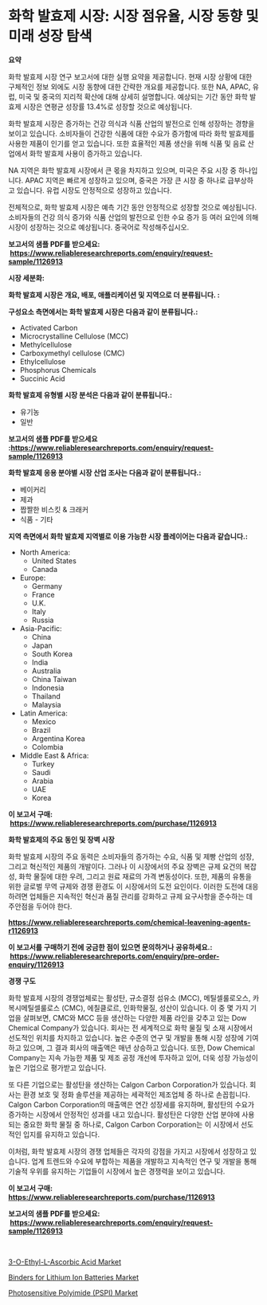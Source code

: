 <p><h1>화학 발효제 시장: 시장 점유율, 시장 동향 및 미래 성장 탐색</h1></p><p><strong>요약</strong></p>
<p><p>화학 발효제 시장 연구 보고서에 대한 실행 요약을 제공합니다. 현재 시장 상황에 대한 구체적인 정보 외에도 시장 동향에 대한 간략한 개요를 제공합니다. 또한 NA, APAC, 유럽, 미국 및 중국의 지리적 확산에 대해 상세히 설명합니다. 예상되는 기간 동안 화학 발효제 시장은 연평균 성장률 13.4%로 성장할 것으로 예상됩니다.</p><p>화학 발효제 시장은 증가하는 건강 의식과 식품 산업의 발전으로 인해 성장하는 경향을 보이고 있습니다. 소비자들이 건강한 식품에 대한 수요가 증가함에 따라 화학 발효제를 사용한 제품이 인기를 얻고 있습니다. 또한 효율적인 제품 생산을 위해 식품 및 음료 산업에서 화학 발효제 사용이 증가하고 있습니다.</p><p>NA 지역은 화학 발효제 시장에서 큰 몫을 차지하고 있으며, 미국은 주요 시장 중 하나입니다. APAC 지역은 빠르게 성장하고 있으며, 중국은 가장 큰 시장 중 하나로 급부상하고 있습니다. 유럽 시장도 안정적으로 성장하고 있습니다.</p><p>전체적으로, 화학 발효제 시장은 예측 기간 동안 안정적으로 성장할 것으로 예상됩니다. 소비자들의 건강 의식 증가와 식품 산업의 발전으로 인한 수요 증가 등 여러 요인에 의해 시장이 성장하는 것으로 예상됩니다. 중국어로 작성해주십시오.</p></p>
<p><strong>보고서의 샘플 PDF를 받으세요: &nbsp;<a href="https://www.reliableresearchreports.com/enquiry/request-sample/1126913">https://www.reliableresearchreports.com/enquiry/request-sample/1126913</a></strong></p>
<p><strong>시장 세분화:</strong></p>
<p><strong> 화학 발효제 시장은 개요, 배포, 애플리케이션 및 지역으로 더 분류됩니다. :</strong></p>
<p><strong>구성요소 측면에서는 화학 발효제 시장은 다음과 같이 분류됩니다.:</strong></p>
<p><ul><li>Activated Carbon</li><li>Microcrystalline Cellulose (MCC)</li><li>Methylcellulose</li><li>Carboxymethyl cellulose (CMC)</li><li>Ethylcellulose</li><li>Phosphorus Chemicals</li><li>Succinic Acid</li></ul></p>
<p><strong> 화학 발효제 유형별 시장 분석은 다음과 같이 분류됩니다.:</strong></p>
<p><ul><li>유기농</li><li>일반</li></ul></p>
<p><strong>보고서의 샘플 PDF를 받으세요 :<a href="https://www.reliableresearchreports.com/enquiry/request-sample/1126913">https://www.reliableresearchreports.com/enquiry/request-sample/1126913</a></strong></p>
<p><strong> 화학 발효제 응용 분야별 시장 산업 조사는 다음과 같이 분류됩니다.:</strong></p>
<p><ul><li>베이커리</li><li>제과</li><li>짭짤한 비스킷 & 크래커</li><li>식품 - 기타</li></ul></p>
<p><strong>지역 측면에서 화학 발효제 지역별로 이용 가능한 시장 플레이어는 다음과 같습니다.:</strong></p>
<p><ul>
    <li>
        North America:
        <ul>
            <li>United States</li>
            <li>Canada</li>
        </ul>
    </li>
    <li>
        Europe:
        <ul>
            <li>Germany</li>
            <li>France</li>
            <li>U.K.</li>
            <li>Italy</li>
            <li>Russia</li>
        </ul>
    </li>
    <li>
        Asia-Pacific:
        <ul>
            <li>China</li>
            <li>Japan</li>
            <li>South Korea</li>
            <li>India</li>
            <li>Australia</li>
            <li>China Taiwan</li>
            <li>Indonesia</li>
            <li>Thailand</li>
            <li>Malaysia</li>
        </ul>
    </li>
    <li>
        Latin America:
        <ul>
            <li>Mexico</li>
            <li>Brazil</li>
            <li>Argentina Korea</li>
            <li>Colombia</li>
        </ul>
    </li>
    <li>
        Middle East & Africa:
        <ul>
            <li>Turkey</li>
            <li>Saudi</li>
            <li>Arabia</li>
            <li>UAE</li>
            <li>Korea</li>
        </ul>
    </li>
    </ul></p>
<p><strong>이 보고서 구매: &nbsp;<a href="https://www.reliableresearchreports.com/purchase/1126913">https://www.reliableresearchreports.com/purchase/1126913</a></strong></p>
<p><strong>화학 발효제의 주요 동인 및 장벽 시장</strong></p>
<p><p>화학 발효제 시장의 주요 동력은 소비자들의 증가하는 수요, 식품 및 제빵 산업의 성장, 그리고 혁신적인 제품의 개발이다. 그러나 이 시장에서의 주요 장벽은 규제 요건의 복잡성, 화학 물질에 대한 우려, 그리고 원료 재료의 가격 변동성이다. 또한, 제품의 유통을 위한 글로벌 무역 규제와 경쟁 환경도 이 시장에서의 도전 요인이다. 이러한 도전에 대응하려면 업체들은 지속적인 혁신과 품질 관리를 강화하고 규제 요구사항을 준수하는 데 주안점을 두어야 한다.</p></p>
<p><strong><a href="https://www.reliableresearchreports.com/chemical-leavening-agents-r1126913">https://www.reliableresearchreports.com/chemical-leavening-agents-r1126913</a></strong></p>
<p><strong>이 보고서를 구매하기 전에 궁금한 점이 있으면 문의하거나 공유하세요.: &nbsp;<a href="https://www.reliableresearchreports.com/enquiry/pre-order-enquiry/1126913">https://www.reliableresearchreports.com/enquiry/pre-order-enquiry/1126913</a></strong></p>
<p><strong>경쟁 구도</strong></p>
<p><p>화학 발효제 시장의 경쟁업체로는 활성탄, 규소결정 섬유소 (MCC), 메틸셀룰로오스, 카복시메틸셀룰로스 (CMC), 에칠클로르, 인화학물질, 성산이 있습니다. 이 중 몇 가지 기업을 살펴보면, CMC와 MCC 등을 생산하는 다양한 제품 라인을 갖추고 있는 Dow Chemical Company가 있습니다. 회사는 전 세계적으로 화학 물질 및 소재 시장에서 선도적인 위치를 차지하고 있습니다. 높은 수준의 연구 및 개발을 통해 시장 성장에 기여하고 있으며, 그 결과 회사의 매출액은 매년 상승하고 있습니다. 또한, Dow Chemical Company는 지속 가능한 제품 및 제조 공정 개선에 투자하고 있어, 더욱 성장 가능성이 높은 기업으로 평가받고 있습니다.</p><p>또 다른 기업으로는 활성탄을 생산하는 Calgon Carbon Corporation가 있습니다. 회사는 환경 보호 및 정화 솔루션을 제공하는 세곽적인 제조업체 중 하나로 손꼽힙니다. Calgon Carbon Corporation의 매출액은 연간 성장세를 유지하며, 활성탄의 수요가 증가하는 시장에서 안정적인 성과를 내고 있습니다. 활성탄은 다양한 산업 분야에 사용되는 중요한 화학 물질 중 하나로, Calgon Carbon Corporation는 이 시장에서 선도적인 입지를 유지하고 있습니다.</p><p>이처럼, 화학 발효제 시장의 경쟁 업체들은 각자의 강점을 가지고 시장에서 성장하고 있습니다. 업계 트렌드와 수요에 부합하는 제품을 개발하고 지속적인 연구 및 개발을 통해 기술적 우위를 유지하는 기업들이 시장에서 높은 경쟁력을 보이고 있습니다.</p></p>
<p><strong>이 보고서 구매: &nbsp; <a href="https://www.reliableresearchreports.com/purchase/1126913">https://www.reliableresearchreports.com/purchase/1126913</a></strong></p>
<p><strong>보고서의 샘플 PDF를 받으세요: &nbsp;<a href="https://www.reliableresearchreports.com/enquiry/request-sample/1126913">https://www.reliableresearchreports.com/enquiry/request-sample/1126913</a></strong><strong></strong></p>
<p>&nbsp;</p>
<p><p><a href="https://gamy-alyssum-396.notion.site/3-O-Ethyl-L-Ascorbic-Acid-Market-Size-and-Market-Trends-Complete-Industry-Overview-2024-to-2031-7f3699ca92f3454e99b9a47d05607abe">3-O-Ethyl-L-Ascorbic Acid Market</a></p><p><a href="https://natural-crush-b99.notion.site/Binders-for-Lithium-Ion-Batteries-Market-Analysis-and-Sze-Forecasted-for-period-from-2024-to-2031-52170d118e464d82bfd605e3c9a800b5">Binders for Lithium Ion Batteries Market</a></p><p><a href="https://boundless-drawbridge-702.notion.site/Photosensitive-Polyimide-PSPI-Market-Analysis-Its-CAGR-Market-Segmentation-and-Global-Industry-O-3315394e00654107b8665e7f8a908e37">Photosensitive Polyimide (PSPI) Market</a></p></p>